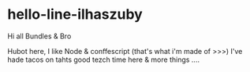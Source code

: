 # hello-line-ilhaszuby

Hi all Bundles & Bro

Hubot here, I like Node & conffescript (that's what i'm made of >>>)
I've hade tacos on  tahts good tezch time here & more things  ....

